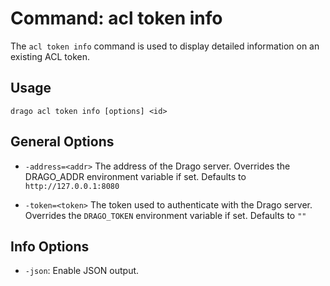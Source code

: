 # Command: acl token info

The `acl token info` command is used to display detailed information on an existing ACL token.

## Usage

```
drago acl token info [options] <id>
```

## General Options

- `-address=<addr>`
    The address of the Drago server.
    Overrides the DRAGO_ADDR environment variable if set.
    Defaults to `http://127.0.0.1:8080`


- `-token=<token>`
    The token used to authenticate with the Drago server.
    Overrides the `DRAGO_TOKEN` environment variable if set.
    Defaults to `""`


## Info Options

- `-json`: Enable JSON output.